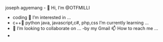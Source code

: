 joseph agyemang - 👋 Hi, I’m @OTFMILLI
- coding 👀 I’m interested in ...
- c++🌱 python java, javascript,c#, php,css I’m currently learning ... 
- 💞️ I’m looking to collaborate on ...
-by my Gmail 📫 How to reach me ...
-
<!---
OTFMILLI/OTFMILLI is a ✨ special ✨ repository because its `README.md` (this file) appears on your GitHub profile.
You can click the Preview link to take a look at your changes.
--->
